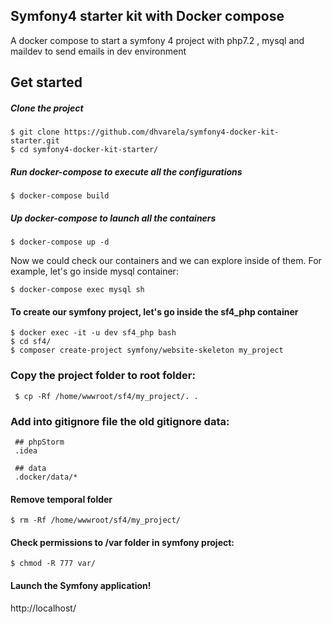 ## Symfony4 starter kit with Docker compose

A docker compose to start a symfony 4 project with php7.2 , mysql and maildev to send emails in dev environment

## Get started

##### Clone the project

    $ git clone https://github.com/dhvarela/symfony4-docker-kit-starter.git
    $ cd symfony4-docker-kit-starter/

##### Run docker-compose to execute all the configurations

    $ docker-compose build

##### Up docker-compose to launch all the containers

    $ docker-compose up -d

Now we could check our containers and we can explore inside of them. For example, let's go inside mysql container:

    $ docker-compose exec mysql sh

#### To create our symfony project, let's go inside the sf4_php container

    $ docker exec -it -u dev sf4_php bash
    $ cd sf4/
    $ composer create-project symfony/website-skeleton my_project

### Copy the project folder to root folder:
     $ cp -Rf /home/wwwroot/sf4/my_project/. .

### Add into gitignore file the old gitignore data:

     ## phpStorm
     .idea

     ## data
     .docker/data/*

#### Remove temporal folder
    $ rm -Rf /home/wwwroot/sf4/my_project/

#### Check permissions to /var folder in symfony project:
    $ chmod -R 777 var/

#### Launch the Symfony application!

http://localhost/
